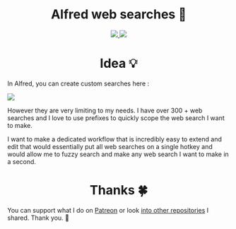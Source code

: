 <h1 align="center"> Alfred web searches 🎩 </h1>

<div align="center">
<a href="https://www.patreon.com/nikitavoloboev">
		<img src="https://img.shields.io/badge/Say%20Thanks-💗-ff69b4.svg">
	</a>
	<a href="https://github.com/nikitavoloboev/alfred-web-searches/blob/master/LICENSE">
		<img src="https://img.shields.io/pypi/l/pipenv.svg">
	</a>
</div>

<h1 align="center"> Idea 💡 </h1>

In Alfred, you can create custom searches here : 

![](http://i.imgur.com/SDHCqHw.png)

However they are very limiting to my needs. I have over 300 + web searches and I love to use prefixes to quickly scope the web search I want to make. 

I want to make a dedicated workflow that is incredibly easy to extend and edit that would essentially put all web searches on a single hotkey and would allow me to fuzzy search and make any web search I want to make in a second.


<h1 align="center"> Thanks 🍀</h1>

You can support what I do on [Patreon](https://www.patreon.com/nikitavoloboev) or look [into other repositories](https://my.mindnode.com/ZKGETDkUaQUsL3q8q9z788CxG84oEHgDiT79GuzX#-191.2,-905.2,2) I shared. Thank you. 💛 